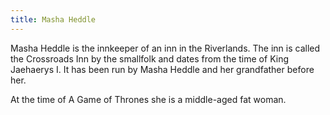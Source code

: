 ```yaml
---
title: Masha Heddle
---
```


Masha Heddle is the innkeeper of an inn in the Riverlands. The inn is called the Crossroads Inn by the smallfolk and dates from the time of King Jaehaerys I. It has been run by Masha Heddle and her grandfather before her.

At the time of A Game of Thrones she is a middle-aged fat woman.


